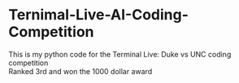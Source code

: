 # Ternimal-Live-AI-Coding-Competition
This is my python code for the Terminal Live: Duke vs UNC coding competition <br>
Ranked 3rd and won the 1000 dollar award
